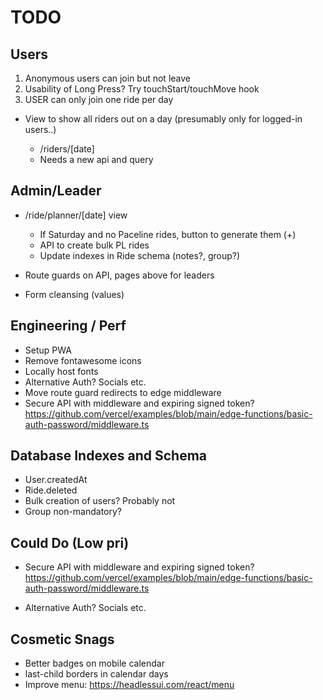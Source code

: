 # TODO

## Users

1. Anonymous users can join but not leave
2. Usability of Long Press? Try touchStart/touchMove hook
3. USER can only join one ride per day

- View to show all riders out on a day (presumably only for logged-in users..)

  - /riders/[date]
  - Needs a new api and query

## Admin/Leader

- /ride/planner/[date] view

  - If Saturday and no Paceline rides, button to generate them (+)
  - API to create bulk PL rides
  - Update indexes in Ride schema (notes?, group?)

- Route guards on API, pages above for leaders

- Form cleansing (values)

## Engineering / Perf

- Setup PWA
- Remove fontawesome icons
- Locally host fonts
- Alternative Auth? Socials etc.
- Move route guard redirects to edge middleware
- Secure API with middleware and expiring signed token?
  https://github.com/vercel/examples/blob/main/edge-functions/basic-auth-password/middleware.ts

## Database Indexes and Schema

- User.createdAt
- Ride.deleted
- Bulk creation of users? Probably not
- Group non-mandatory?

## Could Do (Low pri)

- Secure API with middleware and expiring signed token?
  https://github.com/vercel/examples/blob/main/edge-functions/basic-auth-password/middleware.ts

- Alternative Auth? Socials etc.

## Cosmetic Snags

- Better badges on mobile calendar
- last-child borders in calendar days
- Improve menu: https://headlessui.com/react/menu
